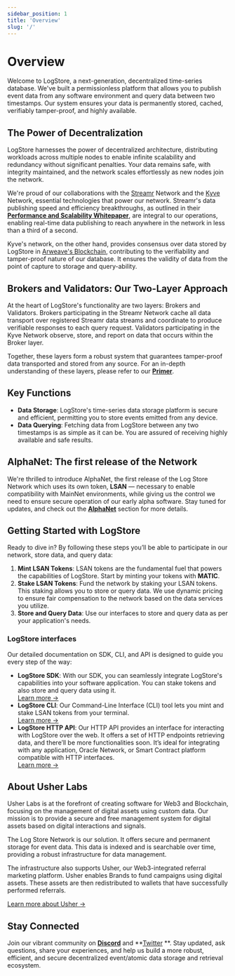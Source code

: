```yaml
---
sidebar_position: 1
title: 'Overview'
slug: '/'
---
```


# Overview

Welcome to LogStore, a next-generation, decentralized time-series database. We've built a permissionless platform that allows you to publish event data from any software environment and query data between two timestamps. Our system ensures your data is permanently stored, cached, verifiably tamper-proof, and highly available.

## **The Power of Decentralization**

LogStore harnesses the power of decentralized architecture, distributing workloads across multiple nodes to enable infinite scalability and redundancy without significant penalties. Your data remains safe, with integrity maintained, and the network scales effortlessly as new nodes join the network.

We're proud of our collaborations with the [Streamr](https://streamr.network/) Network and the [Kyve](https://www.kyve.network/) Network, essential technologies that power our network. Streamr's data publishing speed and efficiency breakthroughs, as outlined in their **[Performance and Scalability Whitepaper](https://blog.streamr.network/streamr-network-performance-and-scalability-whitepaper/)**, are integral to our operations, enabling real-time data publishing to reach anywhere in the network in less than a third of a second.

Kyve's network, on the other hand, provides consensus over data stored by LogStore in [Arweave's Blockchain](https://www.arweave.org/), contributing to the verifiability and tamper-proof nature of our database. It ensures the validity of data from the point of capture to storage and query-ability.

## **Brokers and Validators: Our Two-Layer Approach**

At the heart of LogStore's functionality are two layers: Brokers and Validators. Brokers participating in the Streamr Network cache all data transport over registered Streamr data streams and coordinate to produce verifiable responses to each query request. Validators participating in the Kyve Network observe, store, and report on data that occurs within the Broker layer.

Together, these layers form a robust system that guarantees tamper-proof data transported and stored from any source. For an in-depth understanding of these layers, please refer to our **[Primer](https://docs.logstore.usher.so/primer)**.

## **Key Functions**

- **Data Storage**: LogStore's time-series data storage platform is secure and efficient, permitting you to store events emitted from any device.
- **Data Querying**: Fetching data from LogStore between any two timestamps is as simple as it can be. You are assured of receiving highly available and safe results.

## **AlphaNet: The first release of the Network**

We're thrilled to introduce AlphaNet, the first release of the Log Store Network which uses its own token, **LSAN** — necessary to enable compatibility with MainNet environments, while giving us the control we need to ensure secure operation of our early alpha software. Stay tuned for updates, and check out the **[AlphaNet](https://docs.logstore.usher.so/alphanet)** section for more details.

## **Getting Started with LogStore**

Ready to dive in? By following these steps you’ll be able to participate in our network, store data, and query data:

1. **Mint LSAN Tokens**: LSAN tokens are the fundamental fuel that powers the capabilities of LogStore. Start by minting your tokens with **MATIC**.
2. **Stake LSAN Tokens**: Fund the network by staking your LSAN tokens. This staking allows you to store or query data. We use dynamic pricing to ensure fair compensation to the network based on the data services you utilize.
3. **Store and Query Data**: Use our interfaces to store and query data as per your application's needs.

### LogStore interfaces

Our detailed documentation on SDK, CLI, and API is designed to guide you every step of the way:

- **LogStore SDK**: With our SDK, you can seamlessly integrate LogStore's capabilities into your software application. You can stake tokens and also store and query data using it.<br/>
	[Learn more →](./sdk/getting-started)
- **LogStore CLI**: Our Command-Line Interface (CLI) tool lets you mint and stake LSAN tokens from your terminal.<br/>
	[Learn more →](./cli/getting-started)
- **LogStore HTTP API**: Our HTTP API provides an interface for interacting with LogStore over the web. It offers a set of HTTP endpoints retrieving data, and there’ll be more functionalities soon. It’s ideal for integrating with any application, Oracle Network, or Smart Contract platform compatible with HTTP interfaces.<br/>
	[Learn more →](./api/getting-started)

## About Usher Labs

Usher Labs is at the forefront of creating software for Web3 and Blockchain, focusing on the management of digital assets using custom data. Our mission is to provide a secure and free management system for digital assets based on digital interactions and signals.

The Log Store Network is our solution. It offers secure and permanent storage for event data. This data is indexed and is searchable over time, providing a robust infrastructure for data management.

The infrastructure also supports Usher, our Web3-integrated referral marketing platform. Usher enables Brands to fund campaigns using digital assets. These assets are then redistributed to wallets that have successfully performed referrals.

[Learn more about Usher →](https://usher.so/)

## Stay Connected

Join our vibrant community on **[Discord](https://go.usher.so/discord)** and **[Twitter](https://twitter.com/usher_web3)
**. Stay updated, ask questions, share your experiences, and help us build a more robust, efficient, and secure decentralized event/atomic data storage and retrieval ecosystem.
